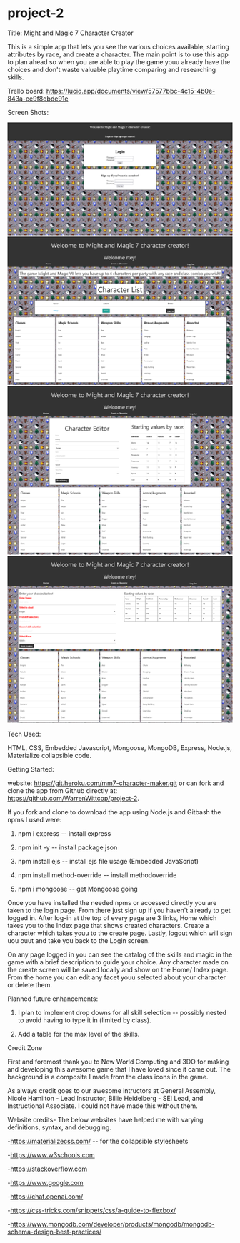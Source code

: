 # project-2 

Title: Might and Magic 7 Character Creator

 This is a simple app that lets you see the various choices available, starting attributes by race,  and create a character. The main point is to use this app to plan ahead so when you are able to play the game youu already have the choices and don't waste valuable playtime comparing and researching skills.

 Trello board: https://lucid.app/documents/view/57577bbc-4c15-4b0e-843a-ee9f8dbde91e


Screen Shots:

![GitHub Image](/project2-login.png)
![GitHub Image](/project2-index.png)
![GitHub Image](/project2-create.png)
![GitHub Image](/project2-edit.png)


Tech Used:

HTML, CSS, Embedded Javascript, Mongoose, MongoDB, Express, Node.js, Materialize collapsible code.


Getting Started:

website: https://git.heroku.com/mm7-character-maker.git or can fork and clone the app from Github directly at: https://github.com/WarrenWittcop/project-2.

If you fork and clone to download the app using Node.js and Gitbash the npms I used were: 

1. npm i express -- install express

2. npm init -y -- install package json

3. npm install ejs -- install ejs file usage   (Embedded JavaScript)

4. npm install method-override -- install methodoverride

5. npm i mongoose -- get Mongoose going

Once you have installed the needed npms or accessed directly you are taken to the login page. From there just sign up if you haven't already to get logged in. After log-in at the top of every page are 3 links, Home which takes you to the Index page that shows created characters. Create a character which takes youu to the create page. Lastly, logout which will sign uou ouut and take you back to the Login screen.

On any page logged in you can see the catalog of the skills and magic in the game with a brief description to guide your choice. Any character made on the create screen will be saved locally and show on the Home/ Index page. From the home you can edit any facet youu selected about your character or delete them. 


Planned future enhancements:

1. I plan to implement drop downs for all skill selection -- possibly nested to avoid having to type it in (limited by class).

2. Add a table for the max level of the skills.


Credit Zone

First and foremost thank you to New World Computing and 3DO for making and developing this awesome game that I have loved since it came out. The background is a composite I made from the class icons in the game. 

As always credit goes to our awesome intructors at General Assembly, Nicole Hamilton -  Lead Instructor, Billie Heidelberg - SEI Lead, and Instructional Associate. I could not have made this without them.

Website credits- The below websites have helped me with varying definitions, syntax, and debugging.

-https://materializecss.com/ -- for the collapsible stylesheets

-https://www.w3schools.com

-https://stackoverflow.com

-https://www.google.com

-https://chat.openai.com/

-https://css-tricks.com/snippets/css/a-guide-to-flexbox/

-https://www.mongodb.com/developer/products/mongodb/mongodb-schema-design-best-practices/